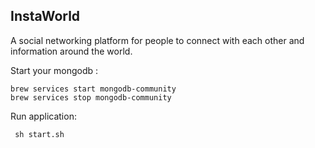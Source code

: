 ## InstaWorld
A social networking platform for people to connect with each other and information around the world.

Start your mongodb :
    
    brew services start mongodb-community
    brew services stop mongodb-community

Run application:
     
     sh start.sh
